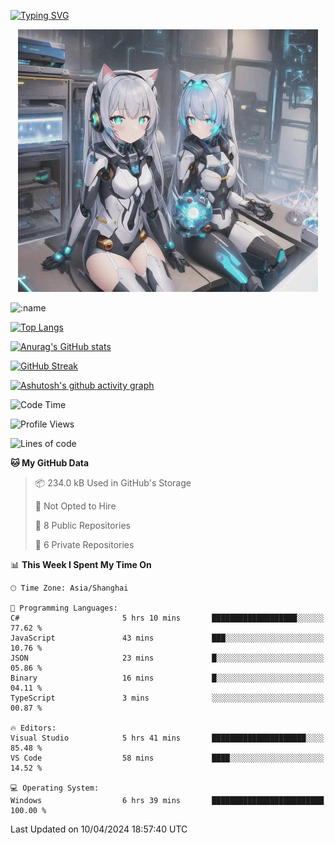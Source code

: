 [![Typing SVG](https://readme-typing-svg.demolab.com?font=Fira+Code&pause=1000&color=F78FDE&width=435&lines=%E6%AC%A2%E8%BF%8E%E5%A4%A7%E4%BD%AC%E6%9D%A5%E8%AE%BF0v0)](https://git.io/typing-svg)


<p align="center">
  <a href="https://github.com/qq583044063qq"><img src="banner.png" alt="qq583044063qq Banner"></a>
</p>



![:name](https://count.getloli.com/get/@hk416?theme=rule34)

[![Top Langs](https://github-readme-stats.vercel.app/api/top-langs/?username=qq583044063qq&locale=cn&hide=javascript,html,css&theme=tokyonight)](https://github.com/anuraghazra/github-readme-stats)

[![Anurag's GitHub stats](https://github-readme-stats.vercel.app/api?username=qq583044063qq&count_private=true&show_icons=true&locale=cn&theme=tokyonight)](https://github.com/anuraghazra/github-readme-stats)

[![GitHub Streak](https://streak-stats.demolab.com/?user=qq583044063qq&locale=zh_Hans&theme=tokyonight)](https://git.io/streak-stats)

[![Ashutosh's github activity graph](https://github-readme-activity-graph.vercel.app/graph?username=qq583044063qq&theme=tokyo-night)](https://github.com/ashutosh00710/github-readme-activity-graph)

<!--START_SECTION:waka-->
![Code Time](http://img.shields.io/badge/Code%20Time-785%20hrs%2055%20mins-blue)

![Profile Views](http://img.shields.io/badge/Profile%20Views-0-blue)

![Lines of code](https://img.shields.io/badge/From%20Hello%20World%20I%27ve%20Written-904.7%20thousand%20lines%20of%20code-blue)

**🐱 My GitHub Data** 

> 📦 234.0 kB Used in GitHub's Storage 
 > 
> 🚫 Not Opted to Hire
 > 
> 📜 8 Public Repositories 
 > 
> 🔑 6 Private Repositories 
 > 
📊 **This Week I Spent My Time On** 

```text
🕑︎ Time Zone: Asia/Shanghai

💬 Programming Languages: 
C#                       5 hrs 10 mins       ███████████████████░░░░░░   77.62 % 
JavaScript               43 mins             ███░░░░░░░░░░░░░░░░░░░░░░   10.76 % 
JSON                     23 mins             █░░░░░░░░░░░░░░░░░░░░░░░░   05.86 % 
Binary                   16 mins             █░░░░░░░░░░░░░░░░░░░░░░░░   04.11 % 
TypeScript               3 mins              ░░░░░░░░░░░░░░░░░░░░░░░░░   00.87 % 

🔥 Editors: 
Visual Studio            5 hrs 41 mins       █████████████████████░░░░   85.48 % 
VS Code                  58 mins             ████░░░░░░░░░░░░░░░░░░░░░   14.52 % 

💻 Operating System: 
Windows                  6 hrs 39 mins       █████████████████████████   100.00 % 
```


 Last Updated on 10/04/2024 18:57:40 UTC
<!--END_SECTION:waka-->

